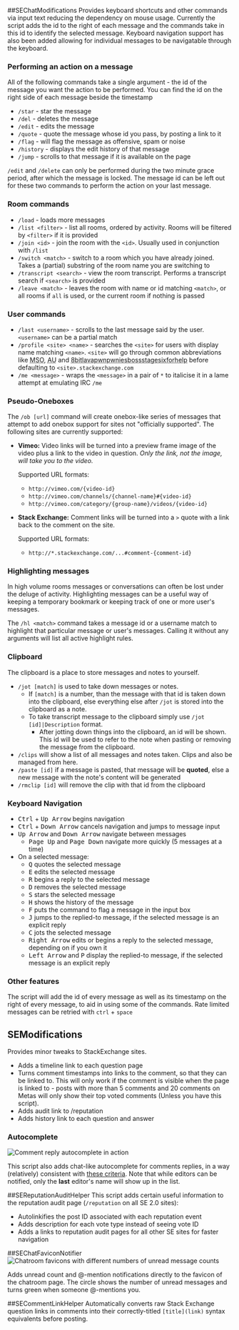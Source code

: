 ##SEChatModifications
Provides keyboard shortcuts and other commands via input text reducing 
the dependency on mouse usage.  Currently the script adds the id to the 
right of each message and the commands take in this id to identify the 
selected message. Keyboard navigation support has also been added allowing 
for individual messages to be navigatable through the keyboard.

### Performing an action on a message

All of the following commands take a single argument - the id of the 
message you want the action to be performed. You can find the id on the 
right side of each message beside the timestamp

* `/star` - star the message 
* `/del` - deletes the message
* `/edit` - edits the message
* `/quote` - quote the message whose id you pass, by posting a link to it
* `/flag` - will flag the message as offensive, spam or noise
* `/history` - displays the edit history of that message
* `/jump` - scrolls to that message if it is available on the page

`/edit` and `/delete` can only be performed during the two minute grace 
period, after which the message is locked. The message id can be left 
out for these two commands to perform the action on your last message. 

### Room commands

* `/load` - loads more messages
* `/list <filter>` - list all rooms, ordered by activity. Rooms will be 
  filtered by `<filter>` if it is provided
* `/join <id>` - join the room with the `<id>`. Usually used in 
  conjunction with `/list`
* `/switch <match>` - switch to a room which you have already joined. 
  Takes a (partial) substring of the room name you are switching to
* `/transcript <search>` - view the room transcript. Performs a transcript 
  search if `<search>` is provided
* `/leave <match>` - leaves the room with name or id matching `<match>`, 
  or all rooms if `all` is used, or the current room if nothing is passed

### User commands

* `/last <username>` - scrolls to the last message said by the user. `<username>` 
  can be a partial match
* `/profile <site> <name>` - searches the `<site>` for users with display name 
  matching `<name>`. `<site>` will go through common abbreviations like 
  <abbr title="Meta Stack Overflow">MSO</abbr>, <abbr title="Ask Ubuntu">AU</abbr> and <abbr title="Gaming">8bitlavapwnpwniesbossstagesixforhelp</abbr> 
  before defaulting to `<site>.stackexchange.com`
* `/me <message>` - wraps the `<message>` in a pair of `*` to italicise it in a 
  lame attempt at emulating IRC `/me`

### Pseudo-Oneboxes

The `/ob [url]` command will create onebox-like series of messages that attempt 
to add onebox support for sites not "officially supported". The following sites 
are currently supported:

* **Vimeo:** Video links will be turned into a preview frame 
  image of the video plus a link to the video in question. 
  *Only the link, not the image, will take you to the video.*
  
  Supported URL formats:
  * `http://vimeo.com/{video-id}`
  * `http://vimeo.com/channels/{channel-name}#{video-id}`
  * `http://vimeo.com/category/{group-name}/videos/{video-id}`
  
* **Stack Exchange:** Comment links will be turned into a `>` quote with a link
  back to the comment on the site.
  
  Supported URL formats:
  * `http://*.stackexchange.com/...#comment-{comment-id}`

### Highlighting messages

In high volume rooms messages or conversations can often be lost under the 
deluge of activity. Highlighting messages can be a useful way of keeping 
a temporary bookmark or keeping track of one or more user's messages. 

The `/hl <match>` command takes a message id or a username match to highlight 
that particular message or user's messages. Calling it without any arguments 
will list all active highlight rules. 

### Clipboard

The clipboard is a place to store messages and notes to yourself.

* `/jot [match]` is used to take down messages or notes.
	* If `[match]` is a number, than the message with that id is taken 
	  down into the clipboard, else everything else after `/jot` is 
	  stored into the clipboard as a note.
  * To take transcript message to the clipboard simply use
    `/jot [id]|Description` format.
	* After jotting down things into the clipboard, an id will be shown.
	  This id will be used to refer to the note when pasting or 
	  removing the message from the clipboard.
* `/clips` will show a list of all messages and notes taken. Clips and also be managed from here.
* `/paste [id]` if a message is pasted, that message will be **quoted**, 
  else a new message with the note's content will be generated
* `/rmclip [id]` will remove the clip with that id from the clipboard
    
### Keyboard Navigation

  * <kbd>Ctrl</kbd> + <kbd>Up Arrow</kbd> begins navigation
  * <kbd>Ctrl</kbd> + <kbd>Down Arrow</kbd> cancels navigation and jumps to message input
  * <kbd>Up Arrow</kbd> and <kbd>Down Arrow</kbd> navigate between messages
    * <kbd>Page Up</kbd> and <kbd>Page Down</kbd> navigate more quickly (5 messages at a time)
  * On a selected message:
    * <kbd>Q</kbd> quotes the selected message
    * <kbd>E</kbd> edits the selected message
    * <kbd>R</kbd> begins a reply to the selected message
    * <kbd>D</kbd> removes the selected message
    * <kbd>S</kbd> stars the selected message
    * <kbd>H</kbd> shows the history of the message
    * <kbd>F</kbd> puts the command to flag a message in the input box
    * <kbd>J</kbd> jumps to the replied-to message, if the selected message is 
      an explicit reply
    * <kbd>C</kbd> jots the selected message
    * <kbd>Right Arrow</kbd> edits or begins a reply to the selected message, 
      depending on if you own it
    * <kbd>Left Arrow</kbd> and <kbd>P</kbd> display the replied-to message, if the 
      selected message is an explicit reply

### Other features

The script will add the id of every message as well as its timestamp on 
the right of every message, to aid in using some of the commands. Rate 
limited messages can be retried with `ctrl` + `space`

## SEModifications
Provides minor tweaks to StackExchange sites.

* Adds a timeline link to each question page
* Turns comment timestamps into links to the comment, so that they can be linked to.
  This will only work if the comment is visible when the page is linked to - posts with more than
  5 comments and 20 comments on Metas will only show their top voted comments
  (Unless you have this script).
* Adds audit link to /reputation
* Adds history link to each question and answer

### Autocomplete

![Comment reply autocomplete in action](http://i.imgur.com/eTq50.png)

This script also adds chat-like autocomplete for comments replies, in a way (relatively) 
consistent with [these criteria](http://meta.stackoverflow.com/questions/43019/how-do-comment-replies-work/43020#43020). 
Note that while editors can be notified, only the **last** editor's name will show up in the list. 

##SEReputationAuditHelper
This script adds certain useful information to the reputation audit page (`/reputation` on all SE 2.0 sites): 

* Autolinkifies the post ID associated with each reputation event
* Adds description for each vote type instead of seeing vote ID
* Adds a links to reputation audit pages for all other SE sites for faster navigation

##SEChatFaviconNotifier
![Chatroom favicons with different numbers of unread message counts](http://i.imgur.com/llq97.png)

Adds unread count and @-mention notifications directly to the favicon of 
the chatroom page. The circle shows the number of unread messages and 
turns green when someone @-mentions you.

##SECommentLinkHelper
Automatically converts raw Stack Exchange question links in comments into their
correctly-titled `[title](link)` syntax equivalents before posting.